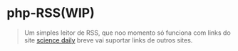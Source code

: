 # php-RSS(WIP)
 > Um simples leitor de RSS, que noo momento só funciona com links do site [science daily](https://www.sciencedaily.com/newsfeeds.htm) breve vai suportar links de outros sites.

 
 
 

